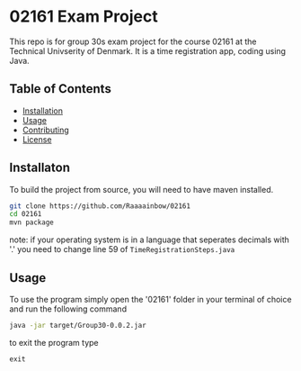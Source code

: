 # 02161 Exam Project
This repo is for group 30s exam project for the course 02161 at the Technical Univserity of Denmark.
It is a time registration app, coding using Java.

## Table of Contents
- [Installation](#installation)
- [Usage](#usage)
- [Contributing](#contributing)
- [License](#license)

## Installaton
To build the project from source, you will need to have maven installed.
```bash
git clone https://github.com/Raaaainbow/02161
cd 02161
mvn package
```
note: if your operating system is in a language that seperates decimals with '.' you need to change line 59 of `TimeRegistrationSteps.java`

## Usage
To use the program simply open the '02161' folder in your terminal of choice and run the following command
```bash
java -jar target/Group30-0.0.2.jar
```
to exit the program type
```
exit
```
